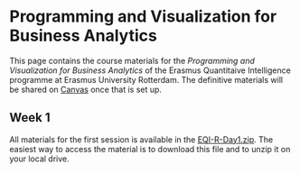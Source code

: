 # Programming and Visualization for Business Analytics

This page contains the course materials for the *Programming and Visualization for Business Analytics* of the Erasmus Quantitaive Intelligence programme at Erasmus University Rotterdam. The definitive materials will be shared on [Canvas](https://canvas.eur.nl/) once that is set up.

## Week 1

All materials for the first session is available in the [EQI-R-Day1.zip](EQI-R-Day1.zip). The easiest way to access the material is to download this file and to unzip it on your local drive.
